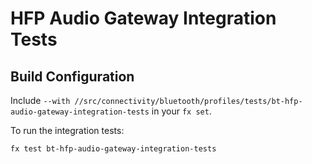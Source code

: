 # HFP Audio Gateway Integration Tests

## Build Configuration

Include `--with //src/connectivity/bluetooth/profiles/tests/bt-hfp-audio-gateway-integration-tests` in your `fx set`.

To run the integration tests:

`fx test bt-hfp-audio-gateway-integration-tests`
